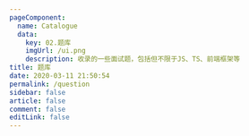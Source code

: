 ```yaml
---
pageComponent:
  name: Catalogue
  data:
    key: 02.题库
    imgUrl: /ui.png
    description: 收录的一些面试题，包括但不限于JS、TS、前端框架等
title: 题库
date: 2020-03-11 21:50:54
permalink: /question
sidebar: false
article: false
comment: false
editLink: false
---
```

